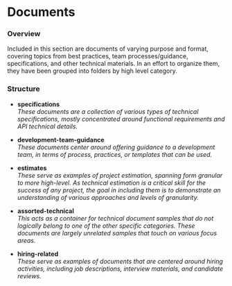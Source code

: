# Documents #

### Overview ###

Included in this section are documents of varying purpose and format, covering topics from best practices, team processes/guidance, specifications, and other technical materials.  In an effort to organize them, they have been grouped into folders by high level category.

### Structure ###

* **specifications**  
   _These documents are a collection of various types of technical specifications, mostly concentrated around functional requirements and API technical details._
  
* **development-team-guidance**  
   _These documents center around offering guidance to a development team, in terms of process, practices, or templates that can be used._
  
* **estimates**  
  _These serve as examples of project estimation, spanning form granular to more high-level.  As technical estimation is a critical skill for the success of any project, the goal in including them is to demonstrate an understanding of various approaches and levels of granularity._
  
* **assorted-technical**  
  _This acts as a container for technical document samples that do not logically belong to one of the other specific categories.  These documents are largely unrelated samples that touch on various focus areas._
  
* **hiring-related**  
  _These serve as examples of documents that are centered around hiring activities, including job descriptions, interview materials, and candidate reviews._
